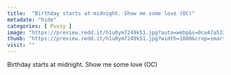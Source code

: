 ```yaml
---
title:  "Birthday starts at midnight. Show me some love (OC)"
metadate: "hide"
categories: [ Pussy ]
image: "https://preview.redd.it/h1u0ym7249k51.jpg?auto=webp&s=0ce47a523576b126c78e803a76f43d200a67067e"
thumb: "https://preview.redd.it/h1u0ym7249k51.jpg?width=1080&crop=smart&auto=webp&s=49e3f94086abb17eb25140ff183600b698b5c2ef"
visit: ""
---
```

Birthday starts at midnight. Show me some love (OC)
